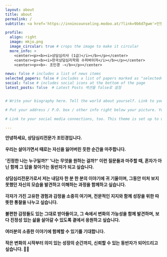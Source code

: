 ```yaml
---
layout: about
title: about
permalink: /
subtitle: <a href='https://innincounseling.modoo.at/?link=9b6d7gwm'>인앤인심리상담센터 원장</a> # Address. Contacts. Motto. Etc.

profile:
  align: right
  image: mkjo.png
  image_circular: true # crops the image to make it circular
  more_info: >
    <center><p><b><i>상담심리사 (1급)</i></b></p></center>
    <center><p><b><i>한국상담심리학회 수퍼바이저</i></b></p></center>
    <center><p><b>- 조민경 -</b></p></center>

news: false # includes a list of news items
selected_papers: false # includes a list of papers marked as "selected={true}"
social: false # includes social icons at the bottom of the page
latest_posts: false  # Latest Posts 섹션을 false로 설정


# Write your biography here. Tell the world about yourself. Link to your favorite [subreddit](http://reddit.com). You can put a picture in, too. The code is already in, just name your picture `prof_pic.jpg` and put it in the `img/` folder.

# Put your address / P.O. box / other info right below your picture. You can also disable any of these elements by editing `profile` property of the YAML header of your `_pages/about.md`. Edit `_bibliography/papers.bib` and Jekyll will render your [publications page](/al-folio/publications/) automatically.

# Link to your social media connections, too. This theme is set up to use [Font Awesome icons](https://fontawesome.com/) and [Academicons](https://jpswalsh.github.io/academicons/), like the ones below. Add your Facebook, Twitter, LinkedIn, Google Scholar, or just disable all of them.

---
```


<p><b>
안녕하세요, 상담심리전문가 조민경입니다.<br><br>
우리는 살아가면서 때로는 자신을 잃어버린 듯한 순간을 마주합니다.<br><br>
'진정한 나는 누구일까?' '나는 무엇을 원하는 걸까?' 이런 질문들과 마주할 때, 혼자가 아닌 함께 그 답을 찾아가는 동반자가 되고 싶습니다.<br><br>
상담심리전문가로서 저는 내담자 한 분 한 분의 이야기에 귀 기울이며, 그동안 미처 보지 못했던 자신의 모습을 발견하고 이해하는 과정을 함께하고 싶습니다.<br><br> 
각자가 가진 고유한 경험과 감정을 소중히 여기며, 전문적인 지지와 함께 성장을 위한 따뜻한 통찰을 나누고 싶습니다.<br><br>
불편한 감정들도 있는 그대로 받아들이고, 그 속에서 변화의 가능성을 함께 발견하며, 보다 진정성 있는 삶을 살아갈 수 있도록 곁에서 응원하고 싶습니다.<br><br>
여러분의 소중한 이야기에 함께할 수 있기를 기대합니다.<br><br>
작은 변화의 시작부터 의미 있는 성장의 순간까지, 신뢰할 수 있는 동반자가 되어드리고 싶습니다. ✍🏼<br><br>
</b></p>